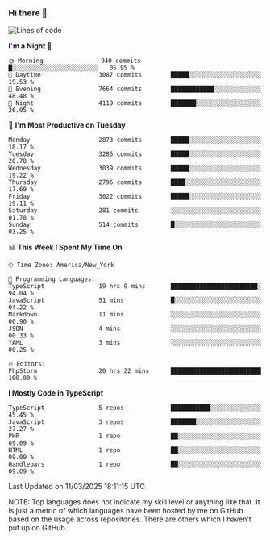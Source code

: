 ### Hi there 👋

<!--
**LynxJinxxy/LynxJinxxy** is a ✨ _special_ ✨ repository because its `README.md` (this file) appears on your GitHub profile.

Here are some ideas to get you started:

- 🔭 I’m currently working on ...
- 🌱 I’m currently learning ...
- 👯 I’m looking to collaborate on ...
- 🤔 I’m looking for help with ...
- 💬 Ask me about ...
- 📫 How to reach me: ...
- 😄 Pronouns: ...
- ⚡ Fun fact: ...
-->

<!--START_SECTION:waka-->
![Lines of code](https://img.shields.io/badge/From%20Hello%20World%20I%27ve%20Written-24.7%20million%20lines%20of%20code-blue)

**I'm a Night 🦉** 

```text
🌞 Morning                940 commits         █░░░░░░░░░░░░░░░░░░░░░░░░   05.95 % 
🌆 Daytime                3087 commits        █████░░░░░░░░░░░░░░░░░░░░   19.53 % 
🌃 Evening                7664 commits        ████████████░░░░░░░░░░░░░   48.48 % 
🌙 Night                  4119 commits        ███████░░░░░░░░░░░░░░░░░░   26.05 % 
```
📅 **I'm Most Productive on Tuesday** 

```text
Monday                   2873 commits        █████░░░░░░░░░░░░░░░░░░░░   18.17 % 
Tuesday                  3285 commits        █████░░░░░░░░░░░░░░░░░░░░   20.78 % 
Wednesday                3039 commits        █████░░░░░░░░░░░░░░░░░░░░   19.22 % 
Thursday                 2796 commits        ████░░░░░░░░░░░░░░░░░░░░░   17.69 % 
Friday                   3022 commits        █████░░░░░░░░░░░░░░░░░░░░   19.11 % 
Saturday                 281 commits         ░░░░░░░░░░░░░░░░░░░░░░░░░   01.78 % 
Sunday                   514 commits         █░░░░░░░░░░░░░░░░░░░░░░░░   03.25 % 
```


📊 **This Week I Spent My Time On** 

```text
🕑︎ Time Zone: America/New_York

💬 Programming Languages: 
TypeScript               19 hrs 9 mins       ████████████████████████░   94.04 % 
JavaScript               51 mins             █░░░░░░░░░░░░░░░░░░░░░░░░   04.22 % 
Markdown                 11 mins             ░░░░░░░░░░░░░░░░░░░░░░░░░   00.90 % 
JSON                     4 mins              ░░░░░░░░░░░░░░░░░░░░░░░░░   00.33 % 
YAML                     3 mins              ░░░░░░░░░░░░░░░░░░░░░░░░░   00.25 % 

🔥 Editors: 
PhpStorm                 20 hrs 22 mins      █████████████████████████   100.00 % 
```

**I Mostly Code in TypeScript** 

```text
TypeScript               5 repos             ███████████░░░░░░░░░░░░░░   45.45 % 
JavaScript               3 repos             ███████░░░░░░░░░░░░░░░░░░   27.27 % 
PHP                      1 repo              ██░░░░░░░░░░░░░░░░░░░░░░░   09.09 % 
HTML                     1 repo              ██░░░░░░░░░░░░░░░░░░░░░░░   09.09 % 
Handlebars               1 repo              ██░░░░░░░░░░░░░░░░░░░░░░░   09.09 % 
```




 Last Updated on 11/03/2025 18:11:15 UTC
<!--END_SECTION:waka-->
NOTE: Top languages does not indicate my skill level or anything like that. It is just a metric of which languages have been hosted by me on GitHub based on the usage across repositories. There are others which I haven't put up on GitHub.
